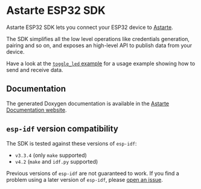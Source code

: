 # Astarte ESP32 SDK

Astarte ESP32 SDK lets you connect your ESP32 device to
[Astarte](https://github.com/astarte-platform/astarte).

The SDK simplifies all the low level operations like credentials generation, pairing and so on, and
exposes an high-level API to publish data from your device.

Have a look at the [`toggle_led` example](examples/toggle_led) for a usage example showing how to
send and receive data.

## Documentation

The generated Doxygen documentation is available in the [Astarte Documentation
website](https://docs.astarte-platform.org/1.0/device-sdks/esp32).

## `esp-idf` version compatibility

The SDK is tested against these versions of `esp-idf`:
- `v3.3.4` (only `make` supported)
- `v4.2` (`make` and `idf.py` supported)

Previous versions of `esp-idf` are not guaranteed to work. If you find a problem using a later
version of `esp-idf`, please [open an
issue](https://github.com/astarte-platform/astarte-device-sdk-esp32/issues).
